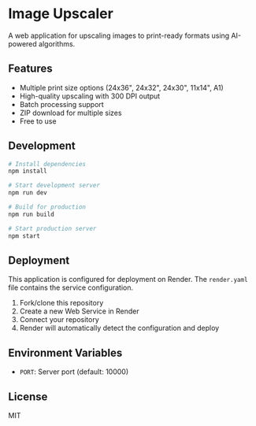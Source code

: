 # Image Upscaler

A web application for upscaling images to print-ready formats using AI-powered algorithms.

## Features

- Multiple print size options (24x36", 24x32", 24x30", 11x14", A1)
- High-quality upscaling with 300 DPI output
- Batch processing support
- ZIP download for multiple sizes
- Free to use

## Development

```bash
# Install dependencies
npm install

# Start development server
npm run dev

# Build for production
npm run build

# Start production server
npm start
```

## Deployment

This application is configured for deployment on Render. The `render.yaml` file contains the service configuration.

1. Fork/clone this repository
2. Create a new Web Service in Render
3. Connect your repository
4. Render will automatically detect the configuration and deploy

## Environment Variables

- `PORT`: Server port (default: 10000)

## License

MIT